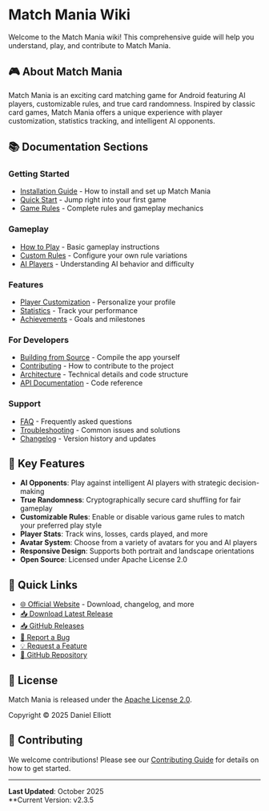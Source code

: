 # Match Mania Wiki

Welcome to the Match Mania wiki! This comprehensive guide will help you understand, play, and contribute to Match Mania.

## 🎮 About Match Mania

Match Mania is an exciting card matching game for Android featuring AI players, customizable rules, and true card randomness. Inspired by classic card games, Match Mania offers a unique experience with player customization, statistics tracking, and intelligent AI opponents.

## 📚 Documentation Sections

### Getting Started
- [Installation Guide](Installation-Guide) - How to install and set up Match Mania
- [Quick Start](Quick-Start) - Jump right into your first game
- [Game Rules](Game-Rules) - Complete rules and gameplay mechanics

### Gameplay
- [How to Play](How-to-Play) - Basic gameplay instructions
- [Custom Rules](Custom-Rules) - Configure your own rule variations
- [AI Players](AI-Players) - Understanding AI behavior and difficulty

### Features
- [Player Customization](Player-Customization) - Personalize your profile
- [Statistics](Statistics) - Track your performance
- [Achievements](Achievements) - Goals and milestones

### For Developers
- [Building from Source](Building-from-Source) - Compile the app yourself
- [Contributing](Contributing) - How to contribute to the project
- [Architecture](Architecture) - Technical details and code structure
- [API Documentation](API-Documentation) - Code reference

### Support
- [FAQ](FAQ) - Frequently asked questions
- [Troubleshooting](Troubleshooting) - Common issues and solutions
- [Changelog](Changelog) - Version history and updates

## 🎯 Key Features

- **AI Opponents**: Play against intelligent AI players with strategic decision-making
- **True Randomness**: Cryptographically secure card shuffling for fair gameplay
- **Customizable Rules**: Enable or disable various game rules to match your preferred play style
- **Player Stats**: Track wins, losses, cards played, and more
- **Avatar System**: Choose from a variety of avatars for you and AI players
- **Responsive Design**: Supports both portrait and landscape orientations
- **Open Source**: Licensed under Apache License 2.0

## 🚀 Quick Links

- [🌐 Official Website](https://matchmaina.ssfdre38.xyz) - Download, changelog, and more
- [📥 Download Latest Release](https://matchmaina.ssfdre38.xyz#downloads)
- [📥 GitHub Releases](https://github.com/ssfdre38/match-mania/releases/latest)
- [🐛 Report a Bug](https://github.com/ssfdre38/match-mania/issues/new?template=bug_report.md)
- [💡 Request a Feature](https://github.com/ssfdre38/match-mania/issues/new?template=feature_request.md)
- [📁 GitHub Repository](https://github.com/ssfdre38/match-mania)

## 📄 License

Match Mania is released under the [Apache License 2.0](https://github.com/ssfdre38/match-mania/blob/main/LICENSE).

Copyright © 2025 Daniel Elliott

## 🤝 Contributing

We welcome contributions! Please see our [Contributing Guide](Contributing) for details on how to get started.

---

**Last Updated**: October 2025  
**Current Version: v2.3.5
